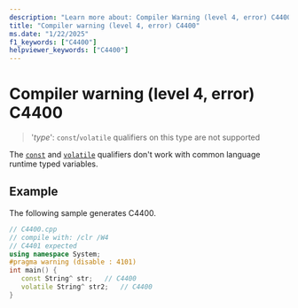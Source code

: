 ```yaml
---
description: "Learn more about: Compiler Warning (level 4, error) C4400"
title: "Compiler warning (level 4, error) C4400"
ms.date: "1/22/2025"
f1_keywords: ["C4400"]
helpviewer_keywords: ["C4400"]
---
```

# Compiler warning (level 4, error) C4400

> '*type*': `const`/`volatile` qualifiers on this type are not supported

The [`const`](../../cpp/const-cpp.md) and [`volatile`](../../cpp/volatile-cpp.md) qualifiers don't work with common language runtime typed variables.

## Example

The following sample generates C4400.

```cpp
// C4400.cpp
// compile with: /clr /W4
// C4401 expected
using namespace System;
#pragma warning (disable : 4101)
int main() {
   const String^ str;   // C4400
   volatile String^ str2;   // C4400
}
```
